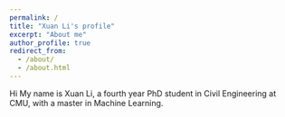 ```yaml
---
permalink: /
title: "Xuan Li's profile"
excerpt: "About me"
author_profile: true
redirect_from: 
  - /about/
  - /about.html
---
```


Hi My name is Xuan Li, a fourth year PhD student in Civil Engineering at CMU, with a master in Machine Learning. 

